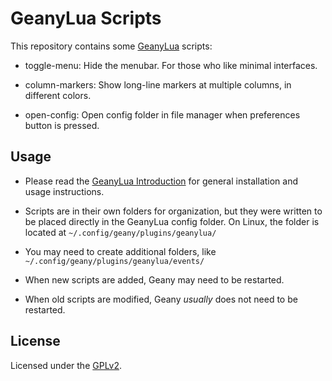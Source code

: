 # GeanyLua Scripts

This repository contains some [GeanyLua](https://plugins.geany.org/geanylua/) scripts:

* toggle-menu: Hide the menubar.  For those who like minimal interfaces.

* column-markers: Show long-line markers at multiple columns, in different colors. 

* open-config: Open config folder in file manager when preferences button is pressed.

## Usage

* Please read the [GeanyLua Introduction](https://plugins.geany.org/geanylua/geanylua-intro.html) for general installation and usage instructions.

* Scripts are in their own folders for organization, but they were written to be placed directly in the GeanyLua config folder.  On Linux, the folder is located at `~/.config/geany/plugins/geanylua/`

* You may need to create additional folders, like `~/.config/geany/plugins/geanylua/events/`

* When new scripts are added, Geany may need to be restarted.

* When old scripts are modified, Geany *usually* does not need to be restarted.

## License

Licensed under the [GPLv2](COPYING).

